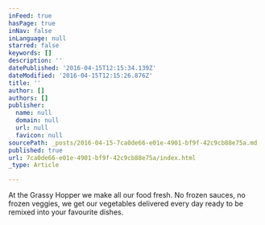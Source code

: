 ```yaml
---
inFeed: true
hasPage: true
inNav: false
inLanguage: null
starred: false
keywords: []
description: ''
datePublished: '2016-04-15T12:15:34.139Z'
dateModified: '2016-04-15T12:15:26.876Z'
title: ''
author: []
authors: []
publisher:
  name: null
  domain: null
  url: null
  favicon: null
sourcePath: _posts/2016-04-15-7ca0de66-e01e-4901-bf9f-42c9cb88e75a.md
published: true
url: 7ca0de66-e01e-4901-bf9f-42c9cb88e75a/index.html
_type: Article

---
```

At the Grassy Hopper we make all our food fresh.  No frozen sauces, no frozen veggies, we get our vegetables delivered every day ready to be remixed into your favourite dishes.